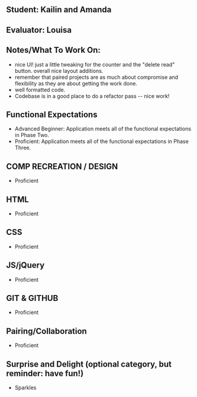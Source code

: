 ## Student: Kailin and Amanda
## Evaluator: Louisa
## Notes/What To Work On:

- nice UI! just a little tweaking for the counter and the "delete read" button. overall nice layout additions.
- remember that paired projects are as much about compromise and flexibility as they are about getting the work done.
- well formatted code.
- Codebase is in a good place to do a refactor pass -- nice work!

## Functional Expectations

* Advanced Beginner: Application meets all of the functional expectations in Phase Two.
* Proficient: Application meets all of the functional expectations in Phase Three.

## COMP RECREATION / DESIGN

* Proficient    


## HTML

* Proficient    


## CSS

* Proficient    


## JS/jQuery

* Proficient  


## GIT & GITHUB

* Proficient    

## Pairing/Collaboration

* Proficient    

## Surprise and Delight (optional category, but reminder: have fun!)

* Sparkles
